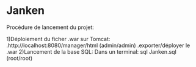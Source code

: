 # Janken
Procédure de lancement du projet:
  
1)Déploiement du ficher .war sur Tomcat:
  .http://localhost:8080/manager/html (admin/admin)
  .exporter/déployer le .war
2)Lancement de la base SQL:
  Dans un terminal: sql Janken.sql (root/root)

  
